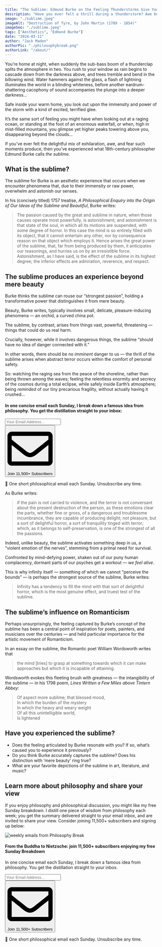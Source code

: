 ```yaml
---
title: "The Sublime: Edmund Burke on the Feeling Thunderstorms Give You"
description: "Have you ever felt a thrill during a thunderstorm? Awe before a dark, looming mountain range? Then you have experienced what philosopher Edmund Burke calls the sublime…"
image: "./sublime.jpeg"
imageAlt: "Destruction of Tyre, by John Martin (1789 - 1854)"
imageSeo: "./sublime.jpeg"
tags: ["Aesthetics", "Edmund Burke"]
date: "2024-03-11"
author: "Jack Maden"
authorPic: "./philosophybreak.png"
authorLink: "/about/"
---
```


<span class="big-letter">Y</span>ou’re home at night, when suddenly the sub-bass boom of a thunderclap splits the atmosphere in two. You rush to your window as rain begins to cascade down from the darkness above, and trees tremble and bend in the billowing wind. Water hammers against the glass, a flash of lightning illuminates the world in a blinding whiteness, before another eardrum-shattering cacophony of sound accompanies the plunge into a deeper darkness… 

Safe inside your warm home, you look out upon the immensity and power of the storm with a kind of excited, terrified glee. 

It’s the same sort of feeling you might have when looking out at a raging ocean, or standing at the foot of an enormous waterfall, or when, high in mist-filled mountains, you glimpse yet higher peaks towering above you, disappearing beyond the clouds… 

If you’ve ever felt the delightful mix of exhilaration, awe, and fear such moments produce, then you’ve experienced what 18th-century philosopher Edmund Burke calls _the sublime._

## What is the sublime?

<span class="big-letter">T</span>he sublime for Burke is an aesthetic experience that occurs when we encounter phenomena that, due to their immensity or raw power, overwhelm and astonish our senses. 

In his (concisely titled) 1757 treatise, _A Philosophical Enquiry into the Origin of Our Ideas of the Sublime and Beautiful_, Burke writes:

>The passion caused by the great and sublime in nature, when those causes operate most powerfully, is astonishment; and astonishment is that state of the soul, in which all its motions are suspended, with some degree of horror. In this case the mind is so entirely filled with its object, that it cannot entertain any other, nor by consequence reason on that object which employs it. Hence arises the great power of the sublime, that, far from being produced by them, it anticipates our reasonings, and hurries us on by an irresistible force. Astonishment, as I have said, is the effect of the sublime in its highest degree; the inferior effects are admiration, reverence, and respect.

## The sublime produces an experience beyond mere beauty

<span class="big-letter">B</span>urke thinks the sublime can rouse our “strongest passion”, holding a transformative power that distinguishes it from mere beauty.

Beauty, Burke writes, typically involves small, delicate, pleasure-inducing phenomena — an orchid, a curved china pot.

The sublime, by contrast, arises from things vast, powerful, threatening — things that could do us real harm.

Crucially, however, while it involves dangerous things, the sublime “should have no idea of danger connected with it.”

In other words, there should be no _imminent_ danger to us — the thrill of the sublime arises when abstract terror occurs within the comfort of personal safety. 

So: watching the raging sea from the peace of the shoreline, rather than being thrown among the waves; feeling the relentless enormity and secrecy of the cosmos during a total eclipse, while safely inside Earth’s atmosphere; being _reminded_ of our tiny precarious fragility, without actually having it crushed…

<!--small subscribe-->
<div class="course-promo darkradial-background subscribe text-center">
    <h4>In one concise email each Sunday, I break down a famous idea from philosophy. You get the distillation straight to your inbox:</h4>
    <div class="small-pad-top">
        <form action="https://app.convertkit.com/forms/5812400/subscriptions" method="post" data-sv-form="5812400" data-uid="be0e52d3c0" data-format="inline" data-version="6" data-options="{&quot;settings&quot;:{&quot;after_subscribe&quot;:{&quot;action&quot;:&quot;message&quot;,&quot;success_message&quot;:&quot;Thank you, philosopher! Your welcome email will land in your inbox shortly.&quot;,&quot;redirect_url&quot;:&quot;https://philosophybreak.com/thank-you/&quot;},&quot;analytics&quot;:{&quot;google&quot;:null,&quot;fathom&quot;:null,&quot;facebook&quot;:null,&quot;segment&quot;:null,&quot;pinterest&quot;:null,&quot;sparkloop&quot;:null,&quot;googletagmanager&quot;:null},&quot;modal&quot;:{&quot;trigger&quot;:&quot;timer&quot;,&quot;scroll_percentage&quot;:null,&quot;timer&quot;:5,&quot;devices&quot;:&quot;all&quot;,&quot;show_once_every&quot;:15},&quot;powered_by&quot;:{&quot;show&quot;:false,&quot;url&quot;:&quot;https://convertkit.com/features/forms?utm_campaign=poweredby&amp;utm_content=form&amp;utm_medium=referral&amp;utm_source=dynamic&quot;},&quot;recaptcha&quot;:{&quot;enabled&quot;:false},&quot;return_visitor&quot;:{&quot;action&quot;:&quot;show&quot;,&quot;custom_content&quot;:&quot;&quot;},&quot;slide_in&quot;:{&quot;display_in&quot;:&quot;bottom_right&quot;,&quot;trigger&quot;:&quot;timer&quot;,&quot;scroll_percentage&quot;:null,&quot;timer&quot;:5,&quot;devices&quot;:&quot;all&quot;,&quot;show_once_every&quot;:15},&quot;sticky_bar&quot;:{&quot;display_in&quot;:&quot;top&quot;,&quot;trigger&quot;:&quot;timer&quot;,&quot;scroll_percentage&quot;:null,&quot;timer&quot;:5,&quot;devices&quot;:&quot;all&quot;,&quot;show_once_every&quot;:15}},&quot;version&quot;:&quot;6&quot;}" min-width="400 500 600 700 800">
        <div data-style="clean"><ul data-element="errors" data-group="alert"></ul><div data-element="fields" data-stacked="false">
            <div>
                <input name="email_address" aria-label="Your Email Address..." placeholder="Your Email Address..." required type="email" />
            </div>
            <button class="button primary" type="submit" data-element="submit"><div><div></div><div></div><div></div></div><span><svg xmlns="http://www.w3.org/2000/svg" viewBox="0 0 512 512"><path d="M464 64H48C21.49 64 0 85.49 0 112v288c0 26.51 21.49 48 48 48h416c26.51 0 48-21.49 48-48V112c0-26.51-21.49-48-48-48zm0 48v40.805c-22.422 18.259-58.168 46.651-134.587 106.49-16.841 13.247-50.201 45.072-73.413 44.701-23.208.375-56.579-31.459-73.413-44.701C106.18 199.465 70.425 171.067 48 152.805V112h416zM48 400V214.398c22.914 18.251 55.409 43.862 104.938 82.646 21.857 17.205 60.134 55.186 103.062 54.955 42.717.231 80.509-37.199 103.053-54.947 49.528-38.783 82.032-64.401 104.947-82.653V400H48z"/></svg>Join 11,500+ Subscribers</span></button>
            </div>
            </div>
        </form>
        <p class="tiny-mar-top no-mar-bottom review-font">💭 One short philosophical email each Sunday. Unsubscribe any time.</p>
    </div>
</div>

As Burke writes: 

>if the pain is not carried to violence, and the terror is not conversant about the present destruction of the person, as these emotions clear the parts, whether fine or gross, of a dangerous and troublesome incumbrance, they are capable of producing delight; not pleasure, but a sort of delightful horror, a sort of tranquility tinged with terror; which, as it belongs to self-preservation, is one of the strongest of all the passions.

Indeed, unlike beauty, the sublime activates something deep in us, a “violent emotion of the nerves”, stemming from a primal need for survival.

Confronted by mind-defying power, shaken out of our puny human complacency, dormant parts of our psyches get a workout — _we feel alive_.

This is why infinity itself — something of which we cannot “perceive the bounds” — is perhaps the strongest source of the sublime, Burke writes:

>Infinity has a tendency to fill the mind with that sort of delightful horror, which is the most genuine effect, and truest test of the sublime.

## The sublime’s influence on Romanticism

<span class="big-letter">P</span>erhaps unsurprisingly, the feeling captured by Burke’s concept of the sublime has been a central point of inspiration for poets, painters, and musicians over the centuries — and held particular importance for the artistic movement of Romanticism. 

In an essay on the sublime, the Romantic poet William Wordsworth writes that 

>the mind \[tries] to grasp at something towards which it can make approaches but which it is incapable of attaining.

Wordsworth evokes this fleeting brush with greatness — the intangibility of the sublime — in his 1798 poem, _Lines Written a Few Miles above Tintern Abbey:_ 

>Of aspect more sublime; that blessed mood,<br>In which the burden of the mystery<br>In which the heavy and weary weight<br>Of all this unintelligible world,<br>Is lightened

## Have you experienced the sublime?

- Does the feeling articulated by Burke resonate with you? If so, what’s caused you to experience it previously?
- Do you think Burke accurately captures the sublime? Does his distinction with ‘mere beauty’ ring true?
- What are your favorite depictions of the sublime in art, literature, and music?

## Learn more about philosophy and share your view

<span class="big-letter">I</span>f you enjoy philosophy and philosophical discussion, you might like my free Sunday breakdown. I distill one piece of wisdom from philosophy each week; you get the summary delivered straight to your email inbox, and are invited to share your view. Consider joining 11,500+ subscribers and signing up below:

<!--big subscribe-->
<div class="course-promo darkradial-background subscribe text-center">
    <img src="/static/6313d50bc32799a6c869239128784c7b/e7f7a/weekly-break.webp" alt="weekly emails from Philosophy Break">
    <h4>From the Buddha to Nietzsche: join 11,500+ subscribers enjoying my free Sunday Breakdown</h4>
    <p class="small-grey-font no-mar-bottom">In one concise email each Sunday, I break down a famous idea from philosophy. You get the distillation straight to your inbox.</p>
    <div class="small-pad-top">
        <form action="https://app.convertkit.com/forms/5812400/subscriptions" method="post" data-sv-form="5812400" data-uid="be0e52d3c0" data-format="inline" data-version="6" data-options="{&quot;settings&quot;:{&quot;after_subscribe&quot;:{&quot;action&quot;:&quot;message&quot;,&quot;success_message&quot;:&quot;Thank you, philosopher! Your welcome email will land in your inbox shortly.&quot;,&quot;redirect_url&quot;:&quot;https://philosophybreak.com/thank-you/&quot;},&quot;analytics&quot;:{&quot;google&quot;:null,&quot;fathom&quot;:null,&quot;facebook&quot;:null,&quot;segment&quot;:null,&quot;pinterest&quot;:null,&quot;sparkloop&quot;:null,&quot;googletagmanager&quot;:null},&quot;modal&quot;:{&quot;trigger&quot;:&quot;timer&quot;,&quot;scroll_percentage&quot;:null,&quot;timer&quot;:5,&quot;devices&quot;:&quot;all&quot;,&quot;show_once_every&quot;:15},&quot;powered_by&quot;:{&quot;show&quot;:false,&quot;url&quot;:&quot;https://convertkit.com/features/forms?utm_campaign=poweredby&amp;utm_content=form&amp;utm_medium=referral&amp;utm_source=dynamic&quot;},&quot;recaptcha&quot;:{&quot;enabled&quot;:false},&quot;return_visitor&quot;:{&quot;action&quot;:&quot;show&quot;,&quot;custom_content&quot;:&quot;&quot;},&quot;slide_in&quot;:{&quot;display_in&quot;:&quot;bottom_right&quot;,&quot;trigger&quot;:&quot;timer&quot;,&quot;scroll_percentage&quot;:null,&quot;timer&quot;:5,&quot;devices&quot;:&quot;all&quot;,&quot;show_once_every&quot;:15},&quot;sticky_bar&quot;:{&quot;display_in&quot;:&quot;top&quot;,&quot;trigger&quot;:&quot;timer&quot;,&quot;scroll_percentage&quot;:null,&quot;timer&quot;:5,&quot;devices&quot;:&quot;all&quot;,&quot;show_once_every&quot;:15}},&quot;version&quot;:&quot;6&quot;}" min-width="400 500 600 700 800">
        <div data-style="clean"><ul data-element="errors" data-group="alert"></ul><div data-element="fields" data-stacked="false">
            <div>
                <input name="email_address" aria-label="Your Email Address..." placeholder="Your Email Address..." required type="email" />
            </div>
            <button class="button primary" type="submit" data-element="submit"><div><div></div><div></div><div></div></div><span><svg xmlns="http://www.w3.org/2000/svg" viewBox="0 0 512 512"><path d="M464 64H48C21.49 64 0 85.49 0 112v288c0 26.51 21.49 48 48 48h416c26.51 0 48-21.49 48-48V112c0-26.51-21.49-48-48-48zm0 48v40.805c-22.422 18.259-58.168 46.651-134.587 106.49-16.841 13.247-50.201 45.072-73.413 44.701-23.208.375-56.579-31.459-73.413-44.701C106.18 199.465 70.425 171.067 48 152.805V112h416zM48 400V214.398c22.914 18.251 55.409 43.862 104.938 82.646 21.857 17.205 60.134 55.186 103.062 54.955 42.717.231 80.509-37.199 103.053-54.947 49.528-38.783 82.032-64.401 104.947-82.653V400H48z"/></svg>Join 11,500+ Subscribers</span></button>
            </div>
            </div>
        </form>
        <p class="tiny-mar-top no-mar-bottom review-font">💭 One short philosophical email each Sunday. Unsubscribe any time.</p>
    </div>
</div>